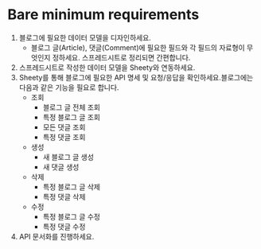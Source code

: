 # Bare minimum requirements

1. 블로그에 필요한 데이터 모델을 디자인하세요.  
    - 블로그 글(Article), 댓글(Comment)에 필요한 필드와 각 필드의 자료형이 무엇인지 정하세요. 스프레드시트로 정리되면 간편합니다.
2. 스프레드시트로 작성한 데이터 모델을 Sheety와 연동하세요.
3. Sheety를 통해 블로그에 필요한 API 명세 및 요청/응답을 확인하세요.블로그에는 다음과 같은 기능을 필요로 합니다.  
    - 조회  
        - 블로그 글 전체 조회
        - 특정 블로그 글 조회
        - 모든 댓글 조회
        - 특정 댓글 조회
    - 생성
        - 새 블로그 글 생성
        - 새 댓글 생성
    - 삭제
        - 특정 블로그 글 삭제
        - 특정 댓글 삭제
    - 수정
        - 특정 블로그 글 수정
        - 특정 댓글 수정
4. API 문서화를 진행하세요.

